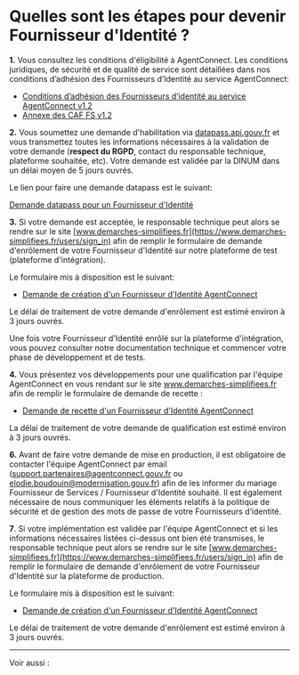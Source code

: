 # Quelles sont les étapes pour devenir Fournisseur d'Identité ? 

**1.** Vous consultez les conditions d'éligibilité à AgentConnect. Les conditions juridiques, de sécurité et de qualité de service sont détaillées dans nos conditions d’adhésion des Fournisseurs d’Identité au service AgentConnect:

- [Conditions d’adhésion des Fournisseurs d’identité au service AgentConnect v1.2](../cfa_fca/20210528-DINUM-AC-CDA_FI-v1.2.pdf)
- [Annexe des CAF FS v1.2](../cfa_fca/220210528-DINUM-AC-Annexe_CDA_FI_v1.2.pdf)

**2.** Vous soumettez une demande d'habilitation via [datapass.api.gouv.fr](https://datapass.api.gouv.fr/) et vous transmettez toutes les informations nécessaires à la validation de votre demande (**respect du RGPD**, contact du responsable technique, plateforme souhaitée, etc). Votre demande est validée par la DINUM dans un délai moyen de 5 jours ouvrés.

Le lien pour faire une demande datapass est le suivant: 

[Demande datapass pour un Fournisseur d'Identité](https://datapass.api.gouv.fr/agent-connect-fi)

**3.** Si votre demande est acceptée, le responsable technique peut alors se rendre sur le site [www.demarches-simplifiees.fr](https://www.demarches-simplifiees.fr/users/sign_in) afin de remplir le formulaire de demande d'enrôlement de votre Fournisseur d'Identité sur notre plateforme de test (plateforme d'intégration).

Le formulaire mis à disposition est le suivant: 

- [Demande de création d'un Fournisseur d'Identité AgentConnect](https://www.demarches-simplifiees.fr/commencer/demande-creation-fi-fca)

Le délai de traitement de votre demande d'enrôlement est estimé environ à 3 jours ouvrés.

Une fois votre Fournisseur d'Identité enrôlé sur la plateforme d'intégration, vous pouvez consulter notre documentation technique et commencer votre phase de développement et de tests. 

**4.** Vous présentez vos développements pour une qualification par l'équipe AgentConnect en vous rendant sur le site www.demarches-simplifiees.fr afin de remplir le formulaire de demande de recette :

- [Demande de recette d'un Fournisseur d'Identité AgentConnect](https://www.demarches-simplifiees.fr/commencer/demande-recette-fi-fca)

La délai de traitement de votre demande de qualification est estimé environ à 3 jours ouvrés.

**6.** Avant de faire votre demande de mise en production, il est obligatoire de contacter l'équipe AgentConnect par email (support.partenaires@agentconnect.gouv.fr ou elodie.boudouin@modernisation.gouv.fr) afin de les informer du mariage Fournisseur de Services / Fournisseur d'Identité souhaité. Il est également nécessaire de nous communiquer les éléments relatifs à la politique de sécurité et de gestion des mots de passe de votre Fournisseurs d’identité. 

**7**. Si votre implémentation est validée par l'équipe AgentConnect et si les informations nécessaires listées ci-dessus ont bien été transmises, le responsable technique peut alors se rendre sur le site [www.demarches-simplifiees.fr](https://www.demarches-simplifiees.fr/users/sign_in) afin de remplir le formulaire de demande d'enrôlement de votre Fournisseur d'Identité sur la plateforme de production.

Le formulaire mis à disposition est le suivant: 

- [Demande de création d'un Fournisseur d'Identité AgentConnect](https://www.demarches-simplifiees.fr/commencer/demande-creation-fi-fca)

Le délai de traitement de votre demande d'enrôlement est estimé environ à 3 jours ouvrés.


---

Voir aussi : 


